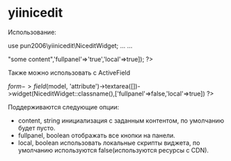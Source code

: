 # yiinicedit

Использование:

use pun2006\yiinicedit\NiceditWidget;
...
...

<?=  NiceditWidget::widget(['content' => "some content",'fullpanel'=>'true','local'=>true]); ?>

Также можно использовать с ActiveField

$form->field($model, 'attribute')->textarea([])->widget(NiceditWidget::classname(),['fullpanel'=>false,'local'=>true]) ?>
		
Поддерживаются следующие опции:
- content, string инициализация с заданным контентом, по умолчанию будет пусто.
- fullpanel, boolean отображать все кнопки на панели.
- local, boolean использовать локальные скрипты виджета, по умолчанию используются false(используются ресурсы с CDN).
